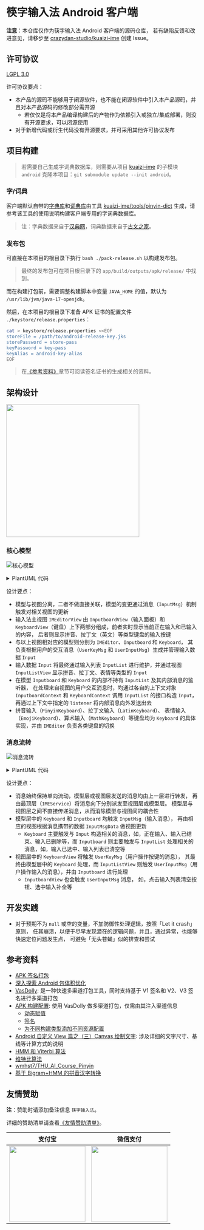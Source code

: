 筷字输入法 Android 客户端
===================================

**注意**：本仓库仅作为筷字输入法 Android 客户端的源码仓库，
若有缺陷反馈和改进意见，请移步至
[crazydan-studio/kuaizi-ime](https://github.com/crazydan-studio/kuaizi-ime/issues)
创建 Issue。

## 许可协议

[LGPL 3.0](./LICENSE)

许可协议要点：
- 本产品的源码不能够用于闭源软件，也不能在闭源软件中引入本产品源码，并且对本产品源码的修改部分需开源
  - 若仅仅是将本产品编译构建后的产物作为依赖引入或独立/集成部署，则没有开源要求，可以闭源使用
- 对于新增代码或衍生代码没有开源要求，并可采用其他许可协议发布

## 项目构建

> 若需要自己生成字词典数据库，则需要从项目
> [kuaizi-ime](https://github.com/crazydan-studio/kuaizi-ime?tab=readme-ov-file#%E9%A1%B9%E7%9B%AE%E5%85%8B%E9%9A%86)
> 的子模块 `android` 克隆本项目：`git submodule update --init android`。

### 字/词典

客户端默认自带的[字典库](./app/src/main/res/raw/pinyin_word_dict.db)和[词典库](./app/src/main/res/raw/pinyin_phrase_dict.db)由工具
[kuaizi-ime/tools/pinyin-dict](https://github.com/crazydan-studio/kuaizi-ime/blob/master/tools/pinyin-dict/README.md)
生成，请参考该工具的使用说明构建客户端专用的字词典数据库。

> 注：字典数据来自于[汉典网](https://www.zdic.net)，词典数据来自于[古文之家](https://www.cngwzj.com)。

### 发布包

可直接在本项目的根目录下执行 `bash ./pack-release.sh` 以构建发布包。

> 最终的发布包可在项目根目录下的 `app/build/outputs/apk/release/` 中找到。

而在构建打包前，需要调整构建脚本中变量 `JAVA_HOME` 的值，默认为
`/usr/lib/jvm/java-17-openjdk`。

然后，在本项目的根目录下准备 APK 证书的配置文件 `./keystore/release.properties`：

```bash
cat > keystore/release.properties <<EOF
storeFile = /path/to/android-release-key.jks
storePassword = store-pass
keyPassword = key-pass
keyAlias = android-key-alias
EOF
```

> 在[《参考资料》](#参考资料)章节可阅读签名证书的生成相关的资料。

## 架构设计

<img src="./docs/img/layout-introduce.png" height="350px"/>

### 核心模型

![核心模型](./docs/img/class-diagram.png)

<details><summary>PlantUML 代码</summary>

```plantuml
@startuml
class "InputMethodService" as sys_ime_svc
class "IMEService" as ime_svc #pink
class "IMEConfig" as ime_conf

class "PinyinDict" as dict

class "IMEditor" as ime_editor #pink
class "Keyboard" as keyboard
class "Inputboard" as inputboard
class "KeyboardContext" as keyboard_ctx {
  +inputList: InputList
  +listener: InputMsgListener
}
class "InputboardContext" as inputboard_ctx {
  +inputList: InputList
  +listener: InputMsgListener
}

class "InputList" as input_list #pink
class "Input" as input
class "Key" as key

class "IMEditorView" as ime_editor_view #pink
class "KeyboardView" as keyboard_view
class "InputboardView" as inputboard_view
class "InputListView" as input_list_view

sys_ime_svc <|-down- ime_svc: extends

ime_svc *-right- ime_conf: contains >
ime_svc *-down- ime_editor: contains >
ime_svc *-down- ime_editor_view: contains >

ime_editor_view *-down- inputboard_view: contains >
inputboard_view *-down- input_list_view: contains >
ime_editor_view *-down- keyboard_view: contains >

ime_editor *-up- dict: contains >
ime_editor *-down- inputboard: contains >
ime_editor *-down- keyboard: contains >
ime_editor *-down- input_list: contains >

inputboard *-down- inputboard_ctx: use >
keyboard *-down- keyboard_ctx: use >

inputboard_ctx *-up- input_list: refs >
keyboard_ctx *-up- input_list: refs >

input_list "1" *-down- "1..n" input: contains >
keyboard "1" *-down- "1..n" key: layouts >

@enduml
```

</details>

设计要点：

- 模型与视图分离，二者不做直接关联，模型的变更通过消息（`InputMsg`）机制触发对相关视图的更新
- 输入法主视图 `IMEditorView` 由 `InputboardView`（输入面板）和
  `KeyboardView`（键盘）上下两部分组成，前者实时显示当前正在输入和已输入的内容，
  后者则显示拼音、拉丁文（英文）等类型键盘的输入按键
- 与以上视图相对应的模型则分别为 `IMEditor`、`Inputboard` 和 `Keyboard`，
  其负责根据用户的交互消息（`UserKeyMsg` 和 `UserInputMsg`）生成并管理输入数据 `Input`
- 输入数据 `Input` 将最终通过输入列表 `InputList` 进行维护，并通过视图 `InputListView`
  显示拼音、拉丁文、表情等类型的 `Input`
- 在模型 `Inputboard` 和 `Keyboard` 的内部不持有 `InputList` 及其内部消息的监听器，
  在处理来自视图的用户交互消息时，均通过各自的上下文对象 `InputboardContext`
  和 `KeyboardContext` 调用 `InputList` 的接口构造 `Input`，再通过上下文中指定的
  `listener` 将内部消息向外发送出去
- 拼音输入（`PinyinKeyboard`）、拉丁文输入（`LatinKeyboard`）、
  表情输入（`EmojiKeyboard`）、算术输入（`MathKeyboard`）等键盘均为
  `Keyboard` 的具体实现，并由 `IMEditor` 负责各类键盘的切换

### 消息流转

![消息流转](./docs/img/message-transfer.png)

<details><summary>PlantUML 代码</summary>

```plantuml
@startuml
component [IMEService] as ime_svc #pink

component [IMEditor] as ime_editor #pink
component [Inputboard] as inputboard
component [Keyboard] as keyboard

component [IMEditorView] as ime_editor_view #pink
component [KeyboardView] as keyboard_view
component [InputboardView] as inputboard_view
component [InputListView] as input_list_view

input_list_view ..> inputboard_view: send\n<<UserInputMsg>>
inputboard_view ..> ime_editor_view: transfer\n<<UserInputMsg>>
keyboard_view ..> ime_editor_view: send\n<<UserKeyMsg>>
ime_editor_view ..> ime_svc: transfer\n<<UserKeyMsg>>\nor <<UserInputMsg>>

ime_svc ..> ime_editor: dispatch\n<<UserKeyMsg>>\nor <<UserInputMsg>>
ime_editor ..> keyboard: dispatch\n<<UserKeyMsg>>
ime_editor ..> inputboard: dispatch\n<<UserInputMsg>>


keyboard ..> ime_editor: send\n<<InputMsg>>
inputboard ..> ime_editor: send\n<<InputMsg>>
ime_editor ..> ime_svc: transfer\n<<InputMsg>>

ime_svc ..> ime_editor_view: dispatch\n<<InputMsg>>
ime_editor_view ..> keyboard_view: dispatch\n<<InputMsg>>
ime_editor_view ..> inputboard_view: dispatch\n<<InputMsg>>
inputboard_view ..> input_list_view: dispatch\n<<InputMsg>>

@enduml
```

</details>

设计要点：

- 消息始终保持单向流动，模型层或视图层发送的消息均由上一层进行转发，
  再由最顶层（`IMEService`）将消息向下分别派发至视图层或模型层。
  模型层与视图层之间不直接传递消息，从而消除模型与视图间的耦合性
- 模型层中的 `Keyboard` 和 `Inputboard` 均触发 `InputMsg`（输入消息），
  再由相应的视图根据消息携带的数据 `InputMsgData` 做视图更新
  - `Keyboard` 主要触发与 `Input` 构造相关的消息，如，正在输入、输入已结束、输入已删除等，而
    `Inputboard` 则主要触发与 `InputList` 处理相关的消息，如，输入已选中、输入列表已清空等
- 视图层中的 `KeyboardView` 将触发 `UserKeyMsg`（用户操作按键的消息），
  其最终由模型层中的 `Keyboard` 处理，而 `InputListView` 则触发
  `UserInputMsg`（用户操作输入的消息），并由 `Inputboard` 进行处理
  - `InputboardView` 也会触发 `UserInputMsg` 消息，
    如，点击输入列表清空按钮、选中输入补全等

## 开发实践

- 对于预期不为 `null` 或空的变量，不加防御性处理逻辑，按照「Let it crash」原则，
  任其崩溃，以便于尽早发现潜在的逻辑问题，并且，通过异常，也能够快速定位问题发生点，
  可避免「无头苍蝇」似的排查和尝试

## 参考资料

- [APK 签名打包](https://developer.android.com/studio/publish/app-signing?hl=zh-cn)
- [深入探索 Android 包体积优化](https://juejin.cn/post/6844904103131234311)
- [VasDolly](https://github.com/Tencent/VasDolly): 是一种快速多渠道打包工具，同时支持基于 V1 签名和 V2、V3 签名进行多渠道打包
- [APK 构建配置](https://developer.android.com/build/gradle-tips): 使用 VasDolly 做多渠道打包，仅需由其注入渠道信息
  - [动态赋值](https://developer.android.com/build/gradle-tips#simplify-app-development)
  - [签名](https://developer.android.com/build/gradle-tips#remove-private-signing-information-from-your-project)
  - [为不同构建类型添加不同资源配置](https://stackoverflow.com/questions/24785270/how-to-change-app-name-per-gradle-build-type#answer-24786371)
- [Android 自定义 View 篇之（三）Canvas 绘制文字](https://www.cnblogs.com/andy-songwei/p/10968358.html):
  涉及详细的文字尺寸、基线等计算方式的说明
- [HMM 和 Viterbi 算法](https://lesley0416.github.io/2019/03/01/HMM_IM/)
- [维特比算法](https://zh.wikipedia.org/wiki/%E7%BB%B4%E7%89%B9%E6%AF%94%E7%AE%97%E6%B3%95)
- [wmhst7/THU_AI_Course_Pinyin](https://github.com/wmhst7/THU_AI_Course_Pinyin)
- [基于 Bigram+HMM 的拼音汉字转换](https://github.com/iseesaw/Pinyin2ChineseChars)

## 友情赞助

**注**：赞助时请添加备注信息 `筷字输入法`。

详细的赞助清单请查看[《友情赞助清单》](https://github.com/crazydan-studio/kuaizi-ime/blob/master/docs/donate/index.md)。

| 支付宝 | 微信支付 |
| -- | -- |
| <img src="https://github.com/crazydan-studio/kuaizi-ime/blob/master/docs/donate/alipay.jpg?raw=true" width="200px"/> | <img src="https://github.com/crazydan-studio/kuaizi-ime/blob/master/docs/donate/wechat.png?raw=true" width="200px"/> |
